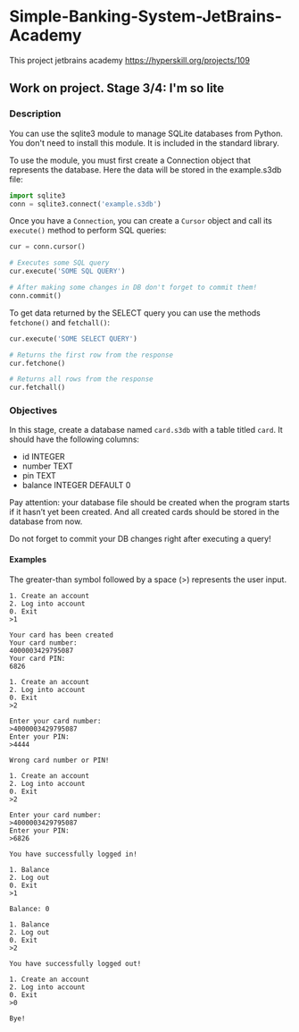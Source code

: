 # Simple-Banking-System-JetBrains-Academy
This project jetbrains academy https://hyperskill.org/projects/109

## Work on project. Stage 3/4: I'm so lite

### Description
You can use the sqlite3 module to manage SQLite databases from Python. 
You don't need to install this module. It is included in the standard library.

To use the module, you must first create a Connection object that represents the database. 
Here the data will be stored in the example.s3db file:

```python
import sqlite3
conn = sqlite3.connect('example.s3db')
```

Once you have a ```Connection```, you can create a ```Cursor``` object and call its ```execute()``` method to perform SQL queries:

```python
cur = conn.cursor()

# Executes some SQL query
cur.execute('SOME SQL QUERY')

# After making some changes in DB don't forget to commit them!
conn.commit()
```

To get data returned by the SELECT query you can use the methods ```fetchone()``` and ```fetchall()```:

```python
cur.execute('SOME SELECT QUERY')

# Returns the first row from the response
cur.fetchone()

# Returns all rows from the response
cur.fetchall()
```

### Objectives

In this stage, create a database named ```card.s3db``` with a table titled ```card```. It should have the following columns:

- id INTEGER
- number TEXT
- pin TEXT
- balance INTEGER DEFAULT 0

Pay attention: your database file should be created when the program starts if it hasn’t yet been created. 
And all created cards should be stored in the database from now.

Do not forget to commit your DB changes right after executing a query!

#### Examples
The greater-than symbol followed by a space (>) represents the user input.

```shell
1. Create an account
2. Log into account
0. Exit
>1

Your card has been created
Your card number:
4000003429795087
Your card PIN:
6826

1. Create an account
2. Log into account
0. Exit
>2

Enter your card number:
>4000003429795087
Enter your PIN:
>4444

Wrong card number or PIN!

1. Create an account
2. Log into account
0. Exit
>2

Enter your card number:
>4000003429795087
Enter your PIN:
>6826

You have successfully logged in!

1. Balance
2. Log out
0. Exit
>1

Balance: 0

1. Balance
2. Log out
0. Exit
>2

You have successfully logged out!

1. Create an account
2. Log into account
0. Exit
>0

Bye!
```
